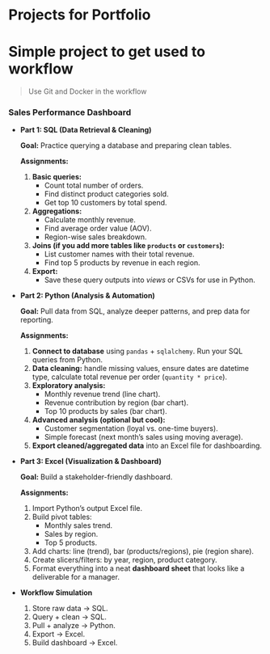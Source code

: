# Projects for Portfolio

# Simple project to get used to workflow

> Use Git and Docker in the workflow
> 

### Sales Performance Dashboard

- **Part 1: SQL (Data Retrieval & Cleaning)**
    
    **Goal:** Practice querying a database and preparing clean tables.
    
    **Assignments:**
    
    1. **Basic queries:**
        - Count total number of orders.
        - Find distinct product categories sold.
        - Get top 10 customers by total spend.
    2. **Aggregations:**
        - Calculate monthly revenue.
        - Find average order value (AOV).
        - Region-wise sales breakdown.
    3. **Joins (if you add more tables like `products` or `customers`):**
        - List customer names with their total revenue.
        - Find top 5 products by revenue in each region.
    4. **Export:**
        - Save these query outputs into *views* or CSVs for use in Python.
- **Part 2: Python (Analysis & Automation)**
    
    **Goal:** Pull data from SQL, analyze deeper patterns, and prep data for reporting.
    
    **Assignments:**
    
    1. **Connect to database** using `pandas` + `sqlalchemy`. Run your SQL queries from Python.
    2. **Data cleaning:** handle missing values, ensure dates are datetime type, calculate total revenue per order (`quantity * price`).
    3. **Exploratory analysis:**
        - Monthly revenue trend (line chart).
        - Revenue contribution by region (bar chart).
        - Top 10 products by sales (bar chart).
    4. **Advanced analysis (optional but cool):**
        - Customer segmentation (loyal vs. one-time buyers).
        - Simple forecast (next month’s sales using moving average).
    5. **Export cleaned/aggregated data** into an Excel file for dashboarding.
- **Part 3: Excel (Visualization & Dashboard)**
    
    **Goal:** Build a stakeholder-friendly dashboard.
    
    **Assignments:**
    
    1. Import Python’s output Excel file.
    2. Build pivot tables:
        - Monthly sales trend.
        - Sales by region.
        - Top 5 products.
    3. Add charts: line (trend), bar (products/regions), pie (region share).
    4. Create slicers/filters: by year, region, product category.
    5. Format everything into a neat **dashboard sheet** that looks like a deliverable for a manager.
- **Workflow Simulation**
    1. Store raw data → SQL.
    2. Query + clean → SQL.
    3. Pull + analyze → Python.
    4. Export → Excel.
    5. Build dashboard → Excel.